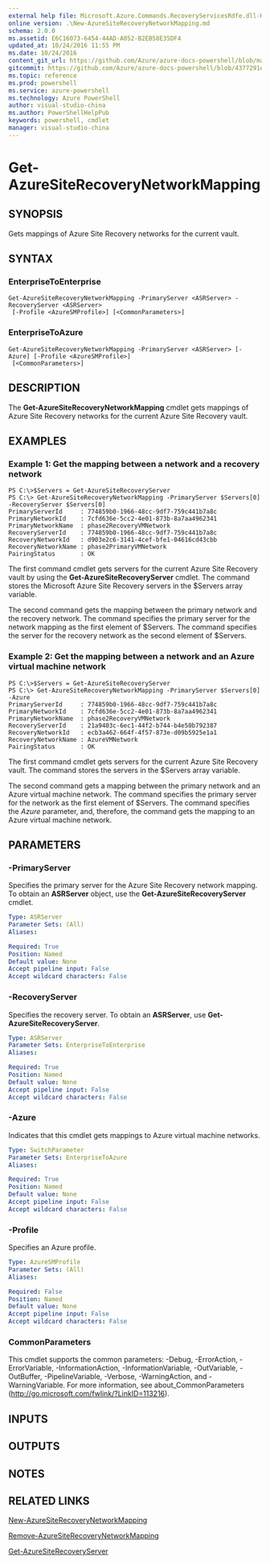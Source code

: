 ```yaml
---
external help file: Microsoft.Azure.Commands.RecoveryServicesRdfe.dll-Help.xml
online version: .\New-AzureSiteRecoveryNetworkMapping.md
schema: 2.0.0
ms.assetid: E6C16073-6454-44AD-A052-B2EB58E35DF4
updated_at: 10/24/2016 11:55 PM
ms.date: 10/24/2016
content_git_url: https://github.com/Azure/azure-docs-powershell/blob/master/azureps-cmdlets-docs/ServiceManagement/Azure.SiteRecovery/v2.1.0/Get-AzureSiteRecoveryNetworkMapping.md
gitcommit: https://github.com/Azure/azure-docs-powershell/blob/4377291ee360e58e2c1c5d644155daf6a0279055/azureps-cmdlets-docs/ServiceManagement/Azure.SiteRecovery/v2.1.0/Get-AzureSiteRecoveryNetworkMapping.md
ms.topic: reference
ms.prod: powershell
ms.service: azure-powershell
ms.technology: Azure PowerShell
author: visual-studio-china
ms.author: PowerShellHelpPub
keywords: powershell, cmdlet
manager: visual-studio-china
---
```


# Get-AzureSiteRecoveryNetworkMapping

## SYNOPSIS
Gets mappings of Azure Site Recovery networks for the current vault.

## SYNTAX

### EnterpriseToEnterprise
```
Get-AzureSiteRecoveryNetworkMapping -PrimaryServer <ASRServer> -RecoveryServer <ASRServer>
 [-Profile <AzureSMProfile>] [<CommonParameters>]
```

### EnterpriseToAzure
```
Get-AzureSiteRecoveryNetworkMapping -PrimaryServer <ASRServer> [-Azure] [-Profile <AzureSMProfile>]
 [<CommonParameters>]
```

## DESCRIPTION
The **Get-AzureSiteRecoveryNetworkMapping** cmdlet gets mappings of Azure Site Recovery networks for the current Azure Site Recovery vault.

## EXAMPLES

### Example 1: Get the mapping between a network and a recovery network
```
PS C:\>$Servers = Get-AzureSiteRecoveryServer
PS C:\> Get-AzureSiteRecoveryNetworkMapping -PrimaryServer $Servers[0] -RecoveryServer $Servers[0]
PrimaryServerId     : 774859b0-1966-48cc-9df7-759c441b7a8c
PrimaryNetworkId    : 7cfd636e-5cc2-4e01-873b-8a7aa4962341
PrimaryNetworkName  : phase2RecoveryVMNetwork
RecoveryServerId    : 774859b0-1966-48cc-9df7-759c441b7a8c
RecoveryNetworkId   : d903e2c6-3141-4cef-bfe1-04616cd43cbb
RecoveryNetworkName : phase2PrimaryVMNetwork
PairingStatus       : OK
```

The first command cmdlet gets servers for the current Azure Site Recovery vault by using the **Get-AzureSiteRecoveryServer** cmdlet.
The command stores the Microsoft Azure Site Recovery servers in the $Servers array variable.

The second command gets the mapping between the primary network and the recovery network.
The command specifies the primary server for the network mapping as the first element of $Servers.
The command specifies the server for the recovery network as the second element of $Servers.

### Example 2: Get the mapping between a network and an Azure virtual machine network
```
PS C:\>$Servers = Get-AzureSiteRecoveryServer
PS C:\> Get-AzureSiteRecoveryNetworkMapping -PrimaryServer $Servers[0] -Azure
PrimaryServerId     : 774859b0-1966-48cc-9df7-759c441b7a8c
PrimaryNetworkId    : 7cfd636e-5cc2-4e01-873b-8a7aa4962341
PrimaryNetworkName  : phase2RecoveryVMNetwork
RecoveryServerId    : 21a9403c-6ec1-44f2-b744-b4e50b792387
RecoveryNetworkId   : ecb3a462-664f-4f57-873e-d09b5925e1a1
RecoveryNetworkName : AzureVMNetwork
PairingStatus       : OK
```

The first command cmdlet gets servers for the current Azure Site Recovery vault.
The command stores the servers in the $Servers array variable.

The second command gets a mapping between the primary network and an Azure virtual machine network.
The command specifies the primary server for the network as the first element of $Servers.
The command specifies the *Azure* parameter, and, therefore, the command gets the mapping to an Azure virtual machine network.

## PARAMETERS

### -PrimaryServer
Specifies the primary server for the Azure Site Recovery network mapping.
To obtain an **ASRServer** object, use the **Get-AzureSiteRecoveryServer** cmdlet.

```yaml
Type: ASRServer
Parameter Sets: (All)
Aliases: 

Required: True
Position: Named
Default value: None
Accept pipeline input: False
Accept wildcard characters: False
```

### -RecoveryServer
Specifies the recovery server.
To obtain an **ASRServer**, use **Get-AzureSiteRecoveryServer**.

```yaml
Type: ASRServer
Parameter Sets: EnterpriseToEnterprise
Aliases: 

Required: True
Position: Named
Default value: None
Accept pipeline input: False
Accept wildcard characters: False
```

### -Azure
Indicates that this cmdlet gets mappings to Azure virtual machine networks.

```yaml
Type: SwitchParameter
Parameter Sets: EnterpriseToAzure
Aliases: 

Required: True
Position: Named
Default value: None
Accept pipeline input: False
Accept wildcard characters: False
```

### -Profile
Specifies an Azure profile.

```yaml
Type: AzureSMProfile
Parameter Sets: (All)
Aliases: 

Required: False
Position: Named
Default value: None
Accept pipeline input: False
Accept wildcard characters: False
```

### CommonParameters
This cmdlet supports the common parameters: -Debug, -ErrorAction, -ErrorVariable, -InformationAction, -InformationVariable, -OutVariable, -OutBuffer, -PipelineVariable, -Verbose, -WarningAction, and -WarningVariable. For more information, see about_CommonParameters (http://go.microsoft.com/fwlink/?LinkID=113216).

## INPUTS

## OUTPUTS

## NOTES

## RELATED LINKS

[New-AzureSiteRecoveryNetworkMapping](xref:ServiceManagement/Azure.SiteRecovery/v2.1.0/New-AzureSiteRecoveryNetworkMapping.md)

[Remove-AzureSiteRecoveryNetworkMapping](xref:ServiceManagement/Azure.SiteRecovery/v2.1.0/Remove-AzureSiteRecoveryNetworkMapping.md)

[Get-AzureSiteRecoveryServer](xref:ServiceManagement/Azure.SiteRecovery/v2.1.0/Get-AzureSiteRecoveryServer.md)


